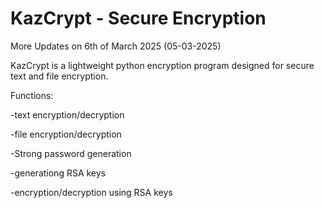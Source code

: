 # KazCrypt - Secure Encryption
More Updates on 6th of March 2025 (05-03-2025)

KazCrypt is a lightweight python encryption program designed for secure text and file encryption.

Functions:

-text encryption/decryption

-file encryption/decryption

-Strong password generation

-generationg RSA keys

-encryption/decryption using RSA keys

